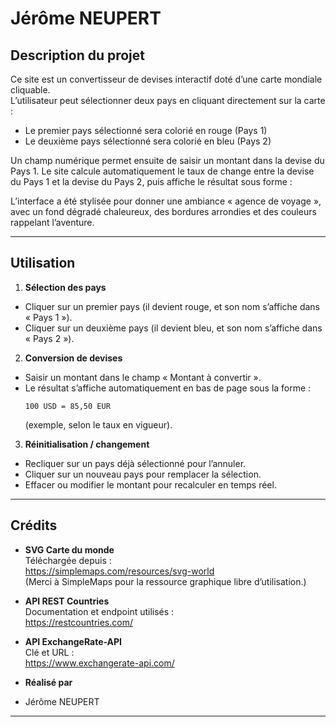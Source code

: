 # Jérôme NEUPERT

## Description du projet
Ce site est un convertisseur de devises interactif doté d’une carte mondiale cliquable.  
L’utilisateur peut sélectionner deux pays en cliquant directement sur la carte :  
- Le premier pays sélectionné sera colorié en rouge (Pays 1)  
- Le deuxième pays sélectionné sera colorié en bleu (Pays 2)  

Un champ numérique permet ensuite de saisir un montant dans la devise du Pays 1. Le site calcule automatiquement le taux de change entre la devise du Pays 1 et la devise du Pays 2, puis affiche le résultat sous forme :  



L’interface a été stylisée pour donner une ambiance « agence de voyage », avec un fond dégradé chaleureux, des bordures arrondies et des couleurs rappelant l’aventure.

---

## Utilisation

1. **Sélection des pays**  
- Cliquer sur un premier pays (il devient rouge, et son nom s’affiche dans « Pays 1 »).  
- Cliquer sur un deuxième pays (il devient bleu, et son nom s’affiche dans « Pays 2 »).  

2. **Conversion de devises**  
- Saisir un montant dans le champ « Montant à convertir ».  
- Le résultat s’affiche automatiquement en bas de page sous la forme :  
  ```
  100 USD = 85,50 EUR
  ```  
  (exemple, selon le taux en vigueur).

3. **Réinitialisation / changement**  
- Recliquer sur un pays déjà sélectionné pour l’annuler.  
- Cliquer sur un nouveau pays pour remplacer la sélection.  
- Effacer ou modifier le montant pour recalculer en temps réel.

---

## Crédits

- **SVG Carte du monde**  
Téléchargée depuis :  
https://simplemaps.com/resources/svg-world  
(Merci à SimpleMaps pour la ressource graphique libre d’utilisation.)

- **API REST Countries**  
Documentation et endpoint utilisés :  
https://restcountries.com/

- **API ExchangeRate-API**  
Clé et URL :  
https://www.exchangerate-api.com/

- **Réalisé par**  
- Jérôme NEUPERT  
---